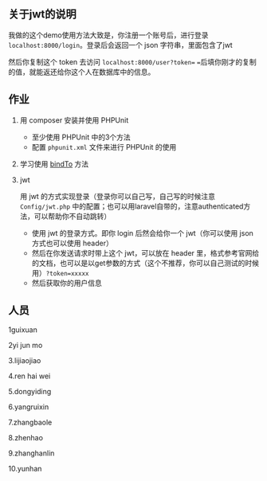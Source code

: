 ## 关于jwt的说明

我做的这个demo使用方法大致是，你注册一个账号后，进行登录 `localhost:8000/login`。登录后会返回一个 json 字符串，里面包含了jwt

然后你复制这个 token 去访问 `localhost:8000/user?token=` `=`后填你刚才的复制的值，就能返还给你这个人在数据库中的信息。

## 作业

1. 用 composer 安装并使用 PHPUnit 
   + 至少使用 PHPUnit  中的3个方法
   + 配置 `phpunit.xml` 文件来进行 PHPUnit 的使用

2. 学习使用 [bindTo](http://php.net/manual/zh/closure.bindto.php) 方法

3. jwt

   用 jwt 的方式实现登录（登录你可以自己写，自己写的时候注意 `Config/jwt.php` 中的配置；也可以用laravel自带的，注意authenticated方法，可以帮助你不自动跳转）

   + 使用 jwt 的登录方式。即你 login 后然会给你一个 jwt（你可以使用 json 方式也可以使用 header）
   + 然后在你发送请求时带上这个 jwt，可以放在 header 里，格式参考官网给的文档，也可以是以get参数的方式（这个不推荐，你可以自己测试的时候用）`?token=xxxxx`
   + 然后获取你的用户信息

## 人员

1guixuan

2yi jun mo

3.lijiaojiao

4.ren hai wei 

5.dongyiding

6.yangruixin

7.zhangbaole

8.zhenhao

9.zhanghanlin

10.yunhan